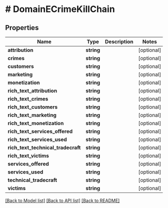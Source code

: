 # # DomainECrimeKillChain

## Properties

Name | Type | Description | Notes
------------ | ------------- | ------------- | -------------
**attribution** | **string** |  | [optional]
**crimes** | **string** |  | [optional]
**customers** | **string** |  | [optional]
**marketing** | **string** |  | [optional]
**monetization** | **string** |  | [optional]
**rich_text_attribution** | **string** |  | [optional]
**rich_text_crimes** | **string** |  | [optional]
**rich_text_customers** | **string** |  | [optional]
**rich_text_marketing** | **string** |  | [optional]
**rich_text_monetization** | **string** |  | [optional]
**rich_text_services_offered** | **string** |  | [optional]
**rich_text_services_used** | **string** |  | [optional]
**rich_text_technical_tradecraft** | **string** |  | [optional]
**rich_text_victims** | **string** |  | [optional]
**services_offered** | **string** |  | [optional]
**services_used** | **string** |  | [optional]
**technical_tradecraft** | **string** |  | [optional]
**victims** | **string** |  | [optional]

[[Back to Model list]](../../README.md#models) [[Back to API list]](../../README.md#endpoints) [[Back to README]](../../README.md)
